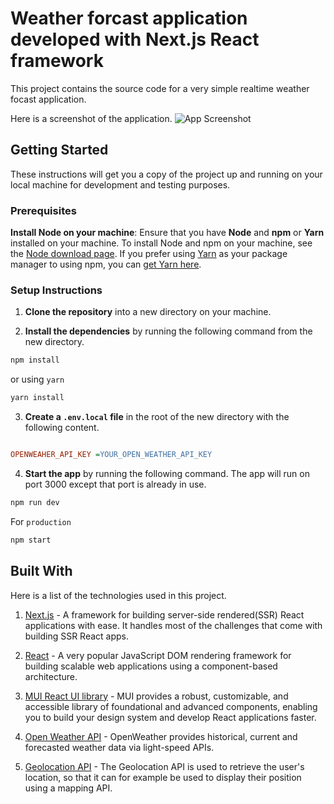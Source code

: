 # Weather forcast application developed with Next.js React framework

This project contains the source code for a very simple realtime weather focast application.

Here is a screenshot of the application.
![App Screenshot](https://i.postimg.cc/sxd65NGZ/Screenshot.png)

## Getting Started

These instructions will get you a copy of the project up and running on your local machine for development and testing purposes.

### Prerequisites

**Install Node on your machine**: Ensure that you have **Node** and **npm** or **Yarn** installed on your machine. To install Node and npm on your machine, see the [Node download page](https://nodejs.org/en/download/). If you prefer using [Yarn](https://yarnpkg.com/) as your package manager to using npm, you can [get Yarn here](https://yarnpkg.com/en/docs/install).

### Setup Instructions

1. **Clone the repository** into a new directory on your machine.

2. **Install the dependencies** by running the following command from the new directory.

```sh
npm install
```

or using `yarn`

```sh
yarn install
```

3. **Create a `.env.local` file** in the root of the new directory with the following content.

```ini

OPENWEAHER_API_KEY =YOUR_OPEN_WEATHER_API_KEY

```

4. **Start the app** by running the following command. The app will run on port 3000 except that port is already in use.

```sh
npm run dev
```

For `production`

```sh
npm start
```

## Built With

Here is a list of the technologies used in this project.

1. [Next.js](https://learnnextjs.com/) - A framework for building server-side rendered(SSR) React applications with ease. It handles most of the challenges that come with building SSR React apps.

2. [React](https://reactjs.org/) - A very popular JavaScript DOM rendering framework for building scalable web applications using a component-based architecture.

3. [MUI React UI library](https://mui.com) - MUI provides a robust, customizable, and accessible library of foundational and advanced components, enabling you to build your design system and develop React applications faster.

4. [Open Weather API](https://openweathermap.org/api) - OpenWeather provides historical, current and forecasted weather data via light-speed APIs.

5. [Geolocation API](https://developer.mozilla.org/en-US/docs/Web/API/Geolocation_API) - The Geolocation API is used to retrieve the user's location, so that it can for example be used to display their position using a mapping API.
